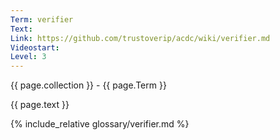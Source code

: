 ```yaml
---
Term: verifier
Text: 
Link: https://github.com/trustoverip/acdc/wiki/verifier.md
Videostart: 
Level: 3
---
```


{{ page.collection }} - {{ page.Term }}

   {{ page.text }}

{% include_relative glossary/verifier.md %}
